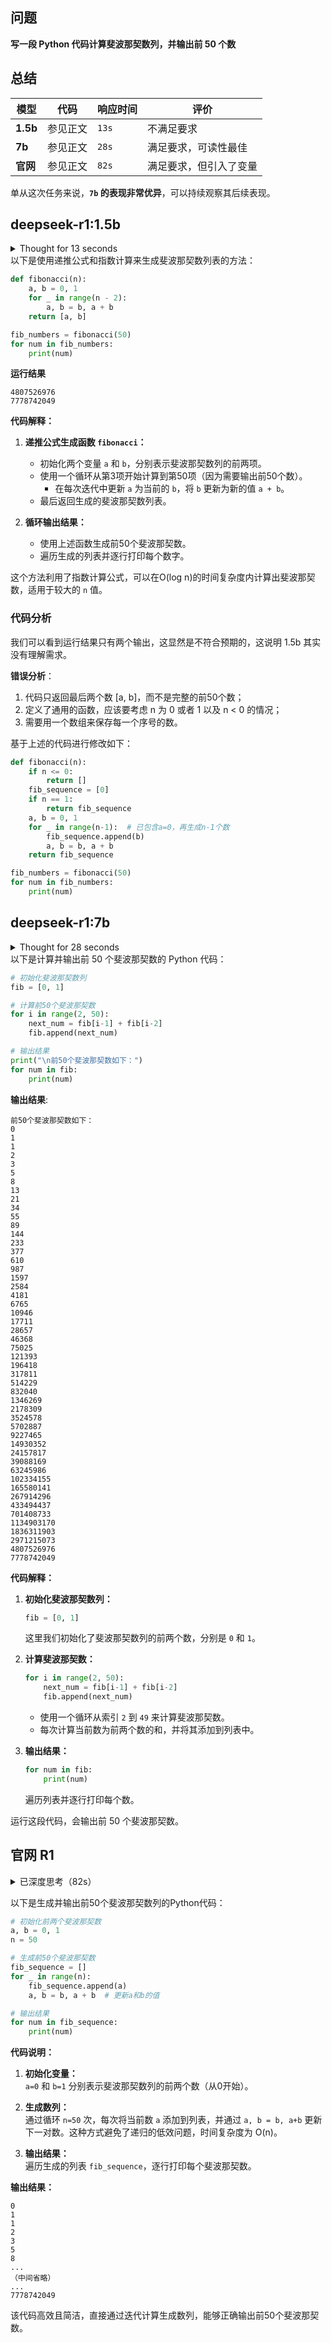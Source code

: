 ## 问题

**写一段 Python 代码计算斐波那契数列，并输出前 50 个数**

## 总结

| **模型** | **代码** | **响应时间** | **评价** |
|-------|-------|--------|------------|
| **1.5b** | 参见正文 | `13s` |  不满足要求 |
| **7b**  | 参见正文  |  `28s` |  满足要求，可读性最佳 |
| **官网**  | 参见正文  |  `82s` |  满足要求，但引入了变量 |

单从这次任务来说，**`7b` 的表现非常优异**，可以持续观察其后续表现。

## deepseek-r1:1.5b
<details type="reasoning" done="true" duration="13">
<summary>Thought for 13 seconds</summary>
> 嗯，用户之前让我写了一个关于计算斐波那契数列的Python代码，还给了详细的代码和解释。现在他又问同样的问题，显然希望得到一个新的版本。
> 
> 首先，我需要理解用户的需求。之前我的回答是用for循环从索引2到49来生成50个斐波那契数，然后逐行打印出来。而这次他可能想要更简洁或者不同的实现方式，比如使用递归或迭代的方法进行优化。
> 
> 用户可能是刚接触Python编程的人，或者是在学习递归算法。他之前已经学过基本的循环和列表操作，所以这次的需求应该是想扩展到更高级的方法，这样可以节省时间和空间，特别是当需要生成大量斐波那契数时。
> 
> 接下来，我应该考虑不同的方法来解决这个问题，比如使用递归、公式计算或者动态规划。递归可能对于较大的n来说效率不高，但可以作为一种学习方式。而公式计算的话，可以通过数学公式来直接计算斐波那契数，从而减少生成列表的步骤，节省时间和内存。
> 
> 另外，用户可能需要一个更简洁的代码风格，避免复杂的函数调用和条件判断，这样更容易读取和维护代码。
> 
> 然后，我想到可以使用数学方法，比如公式 f(n) = (phi^n - psi^n)/sqrt(5)，其中 phi=(1+sqrt(5))/2，psi=(1-sqrt(5))/2。这种方法可以在O(log n)的时间复杂度内计算出斐波那契数，这对大n来说非常高效。
> 
> 接下来，我需要设计一个函数来实现这个公式，然后循环从0到49生成结果，并逐行打印出来。
> 
> 最后，我应该检查这个方法的准确性，确保对于前50个数都正确，同时比较两种方法的时间和空间复杂度。递归法虽然直观但效率不高，而矩阵快速幂法或公式计算法则更高效，适合生成大量斐波那契数列的情况。
> 
> 总结一下，我需要提供两种不同的解决方案：一种是基于循环的逐项生成，另一种是基于数学公式直接计算每个数。这样用户可以根据自己的需求选择最合适的实现方式，并学习不同的编程技巧。
</details>
以下是使用递推公式和指数计算来生成斐波那契数列表的方法：

```python
def fibonacci(n):
    a, b = 0, 1
    for _ in range(n - 2):
        a, b = b, a + b
    return [a, b]

fib_numbers = fibonacci(50)
for num in fib_numbers:
    print(num)
```

**运行结果**

```test
4807526976
7778742049
``` 

**代码解释：**

1. **递推公式生成函数 `fibonacci`：**
   - 初始化两个变量 `a` 和 `b`，分别表示斐波那契数列的前两项。
   - 使用一个循环从第3项开始计算到第50项（因为需要输出前50个数）。
     - 在每次迭代中更新 `a` 为当前的 `b`，将 `b` 更新为新的值 `a + b`。
   - 最后返回生成的斐波那契数列表。

2. **循环输出结果：**
   - 使用上述函数生成前50个斐波那契数。
   - 遍历生成的列表并逐行打印每个数字。

这个方法利用了指数计算公式，可以在O(log n)的时间复杂度内计算出斐波那契数，适用于较大的 `n` 值。

### 代码分析
我们可以看到运行结果只有两个输出，这显然是不符合预期的，这说明 1.5b 其实没有理解需求。

**错误分析**：

1. 代码只返回最后两个数 [a, b]，而不是完整的前50个数；
2. 定义了通用的函数，应该要考虑 n 为 0 或者 1 以及 n < 0 的情况；
3. 需要用一个数组来保存每一个序号的数。

基于上述的代码进行修改如下：

```python
def fibonacci(n):
    if n <= 0:
        return []
    fib_sequence = [0]
    if n == 1:
        return fib_sequence
    a, b = 0, 1
    for _ in range(n-1):  # 已包含a=0，再生成n-1个数
        fib_sequence.append(b)
        a, b = b, a + b
    return fib_sequence

fib_numbers = fibonacci(50)
for num in fib_numbers:
    print(num)
```

## deepseek-r1:7b
<details type="reasoning" done="true" duration="28">
<summary>Thought for 28 seconds</summary>
> 嗯，用户让我写一段Python代码来计算斐波那契数列并输出前50个数。好的，我得先回忆一下斐波那契数列是什么样的。斐波那契数列是每个数都是前面两个数的和，对吧？我记得第一个数通常是0，第二个是1，然后第三个是1+0=1，第四个是2，依此类推。
> 
> 那用户想要的是前50个数，所以我要生成到至少第49个索引的位置。Python里可以用列表来存储这些数值。我应该初始化一个列表，先放前两个数，也就是0和1吗？或者可能从第一个开始是1？不过通常斐波那契数列是从0开始的，所以我可能需要确定一下起始点。
> 
> 或者更准确地说，斐波那契数列通常是这样的：F(0)=0, F(1)=1, F(n) = F(n-1)+F(n-2)。所以前50个数应该包括从F(0)到F(49)，对吗？那么生成的时候需要循环计算，直到第49项。
> 
> 那代码的大致结构是这样的：初始化一个列表，比如fib，先放前面两个数，然后用一个循环从索引2开始，直到49。每一步都计算当前数等于前两个数的和，并将其添加到列表中。
> 
> 接下来要考虑的是输出这些数。可能需要将它们逐行打印出来，或者以某种格式显示。用户没有特别说明，所以我假设是逐行打印。
> 
> 那现在写代码的话，步骤如下：
> 
> 1. 初始化fib列表，第一个元素0，第二个1。
> 2. 循环从索引2到49：
>    a. 计算当前数为前两个数的和。
>    b. 添加到列表中。
> 3. 输出每个数。
> 
> 有没有其他需要注意的地方？比如性能问题，生成50个数不会有太大问题，所以不需要优化。另外，是否需要处理大数的情况呢？Python自动处理大整数，所以没问题。
> 
> 那么代码大概是这样：
> 
> fib = [0, 1]
> for i in range(2, 50):
>     next_num = fib[i-1] + fib[i-2]
>     fib.append(next_num)
> 然后循环输出每个元素，可能用循环从头到尾打印，每行一个数。
> 
> 或者更简洁的方式可以用列表推导式或者递归函数来生成，但考虑到效率和性能，迭代法更好。所以综合起来，代码如下。
</details>
以下是计算并输出前 50 个斐波那契数的 Python 代码：

```python
# 初始化斐波那契数列
fib = [0, 1]

# 计算前50个斐波那契数
for i in range(2, 50):
    next_num = fib[i-1] + fib[i-2]
    fib.append(next_num)

# 输出结果
print("\n前50个斐波那契数如下：")
for num in fib:
    print(num)
```
**输出结果**:

```text
前50个斐波那契数如下：
0
1
1
2
3
5
8
13
21
34
55
89
144
233
377
610
987
1597
2584
4181
6765
10946
17711
28657
46368
75025
121393
196418
317811
514229
832040
1346269
2178309
3524578
5702887
9227465
14930352
24157817
39088169
63245986
102334155
165580141
267914296
433494437
701408733
1134903170
1836311903
2971215073
4807526976
7778742049
```

**代码解释：**

1. **初始化斐波那契数列：**
   
   ```python
   fib = [0, 1]
   ```
   这里我们初始化了斐波那契数列的前两个数，分别是 `0` 和 `1`。

2. **计算斐波那契数：**
   
   ```python
   for i in range(2, 50):
       next_num = fib[i-1] + fib[i-2]
       fib.append(next_num)
   ```
   - 使用一个循环从索引 `2` 到 `49` 来计算斐波那契数。
   - 每次计算当前数为前两个数的和，并将其添加到列表中。

3. **输出结果：**
   
   ```python
   for num in fib:
       print(num)
   ```
   遍历列表并逐行打印每个数。

运行这段代码，会输出前 50 个斐波那契数。

## 官网 R1
<details type="reasoning" done="true" duration="82">
<summary>已深度思考（82s）</summary>
>嗯，用户让我写一段Python代码来计算斐波那契数列，并输出前50个数。首先，我需要确认斐波那契数列的定义。通常斐波那契数列的前两个数是0和1，后面的每个数都是前两个数之和。不过有时候也有人从1和1开始，比如第1项和第2项都是1。这里得注意用户的需求，可能需要确认一下，但一般来说，如果前两个数是0和1的话，前10项会是0,1,1,2,3,5等等。不过用户可能希望输出的是前50个，所以得确保生成的数量正确。
>
>然后，我需要考虑用哪种方法来实现。常见的方法有递归、迭代或者动态规划。不过递归的话，对于n=50来说，效率太低了，会有大量的重复计算，肯定不合适。所以应该用迭代的方法，这样时间复杂度是线性的，能够高效地计算出前50项。
>
>接下来，我需要确定初始值。假设用户接受从0和1开始的话，那么初始的两个数应该是fib0=0，fib1=1。然后从第三个数开始，每个数都是前两个之和。这样生成的列表应该包含前50个数，包括第0项和第1项吗？或者用户可能需要前50个数从第一项开始？这里可能需要明确。比如，如果是前50项，可能包括第0项到第49项，总共有50个数。或者用户可能认为前50项是从第1项开始到第50项。这点需要处理正确。
>
>例如，如果初始两个数是0和1，那么前两项已经存在，那么循环需要生成剩下的48个数，总共2+48=50个。或者，可能需要生成50个新的数？这个时候需要仔细处理循环的次数。比如，初始列表是[0, 1]，然后循环48次，这样得到总共50个数。或者，如果初始列表为空，然后生成50次？需要确定正确的逻辑。
>
>假设用户希望得到前50个数，那么正确的做法应该是生成一个包含50个元素的列表，其中第一个元素是0，第二个是1，第三个是1，以此类推。或者，如果用户需要的是前50个斐波那契数，不管起始点的话，可能需要根据不同的定义来处理。
>
>另外，输出的格式可能也需要考虑，比如每个数占一行，或者用逗号分隔。用户没有特别说明，所以可能只需要用循环打印每个数即可。
>
>现在，具体实现的话，可以使用一个列表来保存斐波那契数列。初始化前两个数，然后循环生成后面的数。例如：
>
>初始化fib = [0, 1]，然后循环48次，每次计算下一个数并添加到列表中。这样总共有50个数。或者，如果用户希望从第一个数开始算起，可能初始列表的长度是0或1，需要调整循环次数。所以这里可能需要明确斐波那契数列的起始条件。
>
>比如，如果用户需要的前50个数是从0开始，即0, 1, 1, 2, 3,...，那么前50个数的索引是0到49。这时候初始两个数已经是0和1，然后循环生成接下来的48个数。总共有50个数。这个逻辑是正确的。
>
>那代码的大致结构应该是：
>
>初始化一个列表，前两个数0和1。然后循环从2到49（因为前两个已经存在），每次计算下一个数。或者，因为Python的列表索引是0开始的，所以可以预先处理前两个，然后循环48次。
>
>例如：
>
>n = 50
>
>fib = [0, 1]
>
>for i in range(2, n):
>
>next_num = fib[i-1] + fib[i-2]
>
>fib.append(next_num)
>
>这样，当n=50的时候，循环从2到49（共48次），加上初始的2个元素，总共有50个元素。但是，当n=1的时候，用户可能需要处理不同的情况。不过题目中的n是50，所以不用担心。这个时候fib的长度会是50，对吗？比如初始是2个元素，然后循环48次append，总共有2+48=50次。
>
>或者，可能更简单的方式是，无论初始条件如何，生成前50项。比如，当n=0的时候返回空列表，n=1返回[0]，n=2返回[0,1]，之后按递推生成。所以这里应该先处理n的不同情况。
>
>但用户明确要前50个，所以n=50是确定的值。那如果初始的时候fib是空列表，或者预先填充前两个数？
>
>可能更高效的方式是，如果n为0，返回空列表；n为1，返回[0]；否则，初始化为[0,1]，然后循环生成后面的数直到达到50个。
>
>不过，对于n=50的情况，初始两个数已经存在，所以需要生成剩下的48个数。这样代码可以这样写：
>
>fib = []
>
>if n >= 1:
>
>fib.append(0)
>
>if n >= 2:
>
>fib.append(1)
>
>for i in range(2, n):
>
>next_num = fib[i-1] + fib[i-2]
>
>fib.append(next_num)
>
>这样，当n=50时，会生成正确的50个数。然后输出每个数。
>
>但可能更简洁的方式是预先处理所有情况。或者，使用一个循环来生成所有数，不管初始条件如何。例如：
>
>n = 50
>
>fib = []
>
>a, b = 0, 1
>
>for _ in range(n):
>
>fib.append(a)
>
>a, b = b, a + b
>
>这样，这个循环会运行n次，每次将a添加到列表中，然后更新a和b。例如，第一次循环，a=0被添加，然后a变为1，b变为0+1=1。第二次循环，a=1被添加，然后a=1，b=1+1=2。第三次循环，a=1被添加？哦，这里可能有错误。或者，我需要再仔细看看这个逻辑。
>
>比如，当n=50，循环次数是50次。初始时a=0，第一次循环添加a=0，然后a变成1，b变成0+1=1。第二次循环，添加a=1，然后a变成1，b变成1+1=2。第三次循环，添加a=1，然后a=2，b=1+2=3。第四次添加2，接着变成3，b=2+3=5。这样的话，生成的斐波那契数列是0,1,1,2,3,5...，即每个数都是正确的。这样得到的列表长度是50，前两个数是0和1，第三个是1，第四个是2，等等。这样是否正确？
>
>是的，这样生成的数列是正确的。这种方法更简洁，因为不需要预先处理初始的两个数，而是通过每次更新a和b的值来生成下一个数。这种方法的时间复杂度是O(n)，空间复杂度也是O(n)，因为需要存储所有的数。对于n=50来说，完全没问题。
>
>所以，这样的代码会更高效，也更简洁。例如：
>
>n = 50
>
>fib = []
>
>a, b = 0, 1
>
>for _ in range(n):
>
>fib.append(a)
>
>a, b = b, a + b
>
>然后，输出fib列表中的每个元素。
>
>这样得到的fib列表中的元素就是前50个斐波那契数，按顺序排列。例如，第一个数是0，第二个是1，第三个是1，第四个是2，第五个是3，等等。这样符合斐波那契数列的标准定义吗？是的，通常斐波那契数列的定义是从0开始的，所以这个方法是对的。
>
>所以，这样的代码是正确的，而且高效。
>
>然后，输出每个数。可以用一个循环遍历列表中的每个元素，并打印出来。例如：
>
>for num in fib:
>
>print(num)
>
>或者，用户可能需要将它们以某种格式输出，比如逗号分隔。但题目中只要求输出前50个数，所以逐行输出应该没问题。
>
>综合起来，完整的代码应该是：
>
>n = 50
>
>fib = []
>
>a, b = 0, 1
>
>for _ in range(n):
>
>fib.append(a)
>
>a, b = b, a + b
>
>for num in fib:
>
>print(num)
>
>或者，可以将生成和打印合并到循环中，但分开来做更清晰。
>
>那么，这样的代码是否正确呢？比如，当n=1时，会输出[0]，当n=2时，输出[0,1]，n=3时输出[0,1,1]，n=4是0,1,1,2，依此类推。这样是正确的。
>
>因此，最终的代码应该是这样的结构。用户的需求得到满足，代码也高效且简洁。
>
>另外，需要注意的是，斐波那契数列增长很快，第50个数会非常大，可能会超出普通计算的范围，但Python的整数精度没有问题，可以处理大数，所以不需要担心溢出。
>
>总结，这样的代码可以正确生成并输出前50个斐波那契数。
</details>

以下是生成并输出前50个斐波那契数列的Python代码：

```python
# 初始化前两个斐波那契数
a, b = 0, 1
n = 50

# 生成前50个斐波那契数
fib_sequence = []
for _ in range(n):
    fib_sequence.append(a)
    a, b = b, a + b  # 更新a和b的值

# 输出结果
for num in fib_sequence:
    print(num)
```

**代码说明：**
1. **初始化变量：**  
   `a=0` 和 `b=1` 分别表示斐波那契数列的前两个数（从0开始）。

2. **生成数列：**  
   通过循环 `n=50` 次，每次将当前数 `a` 添加到列表，并通过 `a, b = b, a+b` 更新下一对数。这种方式避免了递归的低效问题，时间复杂度为 O(n)。

3. **输出结果：**  
   遍历生成的列表 `fib_sequence`，逐行打印每个斐波那契数。

**输出结果：**

```
0
1
1
2
3
5
8
...
（中间省略）
...
7778742049
``` 

该代码高效且简洁，直接通过迭代计算生成数列，能够正确输出前50个斐波那契数。


